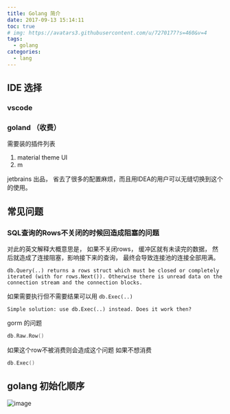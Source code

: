 ```yaml
---
title: Golang 简介
date: 2017-09-13 15:14:11
toc: true
# img: https://avatars3.githubusercontent.com/u/7270177?s=460&v=4
tags:
  - golang
categories:
  - lang
---
```

## IDE 选择
### vscode

### goland （收费）
需要装的插件列表
1. material theme UI
2. m

jetbrains 出品， 省去了很多的配置麻烦，而且用IDEA的用户可以无缝切换到这个的使用。


## 常见问题

### SQL查询的Rows不关闭的时候回造成阻塞的问题

对此的英文解释大概意思是， 如果不关闭rows， 缓冲区就有未读完的数据， 然后就造成了连接阻塞，影响接下来的查询， 最终会导致连接池的连接全部用满。

```
db.Query(..) returns a rows struct which must be closed or completely iterated (with for rows.Next()). Otherwise there is unread data on the connection stream and the connection blocks.
```
如果需要执行但不需要结果可以用 `db.Exec(..) `

```
Simple solution: use db.Exec(..) instead. Does it work then?
```

gorm 的问题

```go
db.Raw.Row()
```
  如果这个row不被消费则会造成这个问题
如果不想消费

```go
db.Exec()
```

## golang 初始化顺序
![image](https://user-images.githubusercontent.com/7270177/59737472-62ad9600-9290-11e9-92e7-54556e4618de.png)

